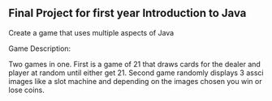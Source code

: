 ## Final Project for first year Introduction to Java

Create a game that uses multiple aspects of Java 

Game Description:

Two games in one. First is a game of 21 that draws cards for the dealer and player at random until
either get 21. Second game randomly displays 3 assci images like a slot machine and depending on the
images chosen you win or lose coins.

